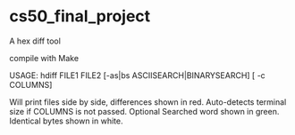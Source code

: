cs50_final_project
==================

A hex diff tool

compile with Make 

USAGE: hdiff FILE1 FILE2 [-as|bs ASCIISEARCH|BINARYSEARCH] [ -c COLUMNS]

Will print files side by side, differences shown in red. 
Auto-detects terminal size if COLUMNS is not passed. 
Optional Searched word shown in green.
Identical bytes shown in white. 
